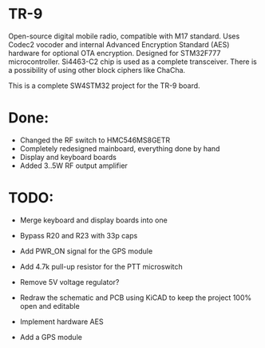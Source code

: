 # TR-9
Open-source digital mobile radio, compatible with M17 standard. Uses Codec2 vocoder and internal Advanced Encryption Standard (AES) hardware for optional OTA encryption. Designed for STM32F777 microcontroller. Si4463-C2 chip is used as a complete transceiver. There is a possibility of using other block ciphers like ChaCha.

This is a complete SW4STM32 project for the TR-9 board.

# Done: 
- Changed the RF switch to HMC546MS8GETR 
- Completely redesigned mainboard, everything done by hand 
- Display and keyboard boards 
- Added 3..5W RF output amplifier 

# TODO: 
- Merge keyboard and display boards into one 
- Bypass R20 and R23 with 33p caps 
- Add PWR_ON signal for the GPS module 
- Add 4.7k pull-up resistor for the PTT microswitch 
- Remove 5V voltage regulator? 
- Redraw the schematic and PCB using KiCAD to keep the project 100% open and editable   
  
- Implement hardware AES  
- Add a GPS module  

